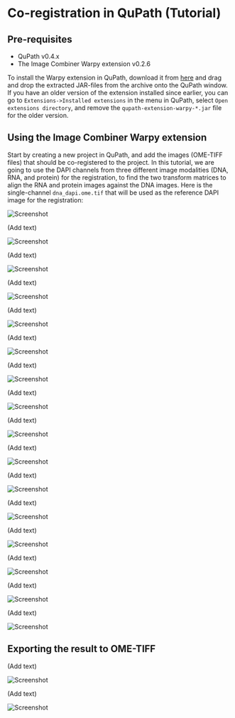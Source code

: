 # Co-registration in QuPath (Tutorial)

## Pre-requisites

- QuPath v0.4.x
- The Image Combiner Warpy extension v0.2.6

To install the Warpy extension in QuPath, download it from [here](https://github.com/BIOP/qupath-extension-warpy/releases/download/0.2.6/qupath-extension-warpy-0.2.6.zip) and drag and drop the extracted JAR-files from the archive onto the QuPath window. If you have an older version of the extension installed since earlier, you can go to `Extensions->Installed extensions` in the menu in QuPath, select `Open extensions directory`, and remove the `qupath-extension-warpy-*.jar` file for the older version.  

## Using the Image Combiner Warpy extension

Start by creating a new project in QuPath, and add the images (OME-TIFF files) that should be co-registered to the project. In this tutorial, we are going to use the DAPI channels from three different image modalities (DNA, RNA, and protein) for the registration, to find the two transform matrices to align the RNA and protein images against the DNA images. Here is the single-channel `dna_dapi.ome.tif` that will be used as the reference DAPI image for the registration:

![Screenshot](images/screenshot_new_project.png?raw=true)

(Add text)

![Screenshot](images/screenshot_multiview_menu.png?raw=true)

(Add text)

![Screenshot](images/screenshot_multiview_split.png?raw=true)

(Add text)

![Screenshot](images/screenshot_multiview_3images.png?raw=true)

(Add text)

![Screenshot](images/screenshot_multiview_grayscale.png?raw=true)

(Add text)

![Screenshot](images/screenshot_hello_warpy.png?raw=true)

(Add text)

![Screenshot](images/screenshot_warpy_rna_selected.png?raw=true)

(Add text)

![Screenshot](images/screenshot_warpy_aligned_coarse.png?raw=true)

(Add text)

![Screenshot](images/screenshot_warpy_estimate_transform.png?raw=true)

(Add text)

![Screenshot](images/screenshot_warpy_aligned_fine.png?raw=true)

(Add text)

![Screenshot](images/screenshot_warpy_matrix.png?raw=true)

(Add text)

![Screenshot](images/screenshot_warpy_scale_rotation1.png?raw=true)

(Add text)

![Screenshot](images/screenshot_warpy_scale_rotation2.png?raw=true)

(Add text)

![Screenshot](images/screenshot_warpy_scale_rotation3.png?raw=true)

(Add text)

![Screenshot](images/screenshot_warpy_enable_channels_before_create.png?raw=true)

(Add text)

![Screenshot](images/screenshot_warpy_created_overlay.png?raw=true)

## Exporting the result to OME-TIFF

(Add text)

![Screenshot](images/screenshot_export_ometiff.png?raw=true)

(Add text)

![Screenshot](images/screenshot_coregistration_result.png?raw=true)
